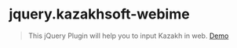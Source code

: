 # jquery.kazakhsoft-webime
>This jQuery Plugin will help you to input Kazakh in web.
 [Demo]( http://suhbat.kazakhsoft.com/Read.aspx?TID=8569)

